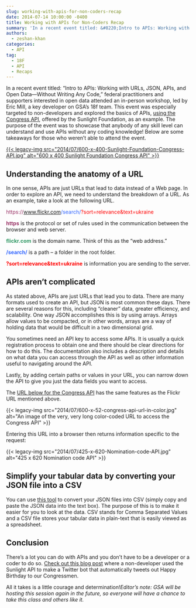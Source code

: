 ```yaml
---
slug: working-with-apis-for-non-coders-recap
date: 2014-07-14 10:00:00 -0400
title: Working with APIs for Non-Coders Recap
summary: 'In a recent event titled: &#8220;Intro to APIs: Working with URLs, JSON, APIs, and Open Data&mdash;Without Writing Any Code,&#8221; federal practitioners and supporters interested in open data attended an in-person workshop, led by Eric Mill, a key developer on GSA&#8217;s 18f team. This event was especially targeted to non-developers and explored the basics of APIs,'
authors:
  - zeshan-khan
categories:
  - API
tag:
  - 18F
  - API
  - Recaps
---
```


In a recent event titled: &#8220;Intro to APIs: Working with URLs, JSON, APIs, and Open Data—Without Writing Any Code,&#8221; federal practitioners and supporters interested in open data attended an in-person workshop, led by Eric Mill, a key developer on GSA&#8217;s 18f team. This event was especially targeted to non-developers and explored the basics of APIs, [using the Congress API](http://sunlightlabs.github.io/congress/), offered by the Sunlight Foundation, as an example. The purpose of the event was to showcase that anybody of any skill level can understand and use APIs without any coding knowledge! Below are some takeaways for those who weren’t able to attend the event.

[{{< legacy-img src="2014/07/600-x-400-Sunlight-Foundation-Congress-API.jpg" alt="600 x 400 Sunlight Foundation Congress API" >}}](https://s3.amazonaws.com/sitesusa/wp-content/uploads/sites/212/2014/07/600-x-400-Sunlight-Foundation-Congress-API.jpg)

## Understanding the anatomy of a URL

In one sense, APIs are just URLs that lead to data instead of a Web page. In order to explore an API, we need to understand the breakdown of a URL. As an example, take a look at the following URL.

<span style="color: #993366">https://</span><span style="color: #339966">www.flickr.com</span><span style="color: #3366ff">/search/</span><span style="color: #ff0000">?sort=relevance&text=ukraine</span>

<span style="color: #993366"><strong>https</strong></span> is the protocol or set of rules used in the communication between the browser and web server.

<span style="color: #339966"><strong>flickr.com</strong></span> is the domain name. Think of this as the “web address.”

<span style="color: #3366ff"><strong>/search/</strong></span> is a path – a folder in the root folder.

<span style="color: #ff0000"><strong>?sort=relevance&text=ukraine</strong></span> is information you are sending to the server.

## APIs aren&#8217;t complicated

As stated above, APIs are just URLs that lead you to data. There are many formats used to create an API, but JSON is most common these days. There are several reasons for this, including “cleaner” data, greater efficiency, and scalability. One way JSON accomplishes this is by using arrays. Arrays allow values to be compacted, or in other words, arrays are a way of holding data that would be difficult in a two dimensional grid.

You sometimes need an API key to access some APIs. It is usually a quick registration process to obtain one and there should be clear directions for how to do this. The documentation also includes a description and details on what data you can access through the API as well as other information useful to navigating around the API.

Lastly, by adding certain paths or values in your URL, you can narrow down the API to give you just the data fields you want to access.

The [URL below for the Congress API](https://congress.api.sunlightfoundation.com/votes?apikey=opendataday&fields=voted_at,chamber,result,required,question,breakdown.total&order=voted_at_&breakdown.total.Yea__gte=70&chamber=senate) has the same features as the Flickr URL mentioned above.

{{< legacy-img src="2014/07/600-x-52-congress-api-url-in-color.jpg" alt="An image of the very, very long color-coded URL to access the Congress API" >}}

 

Entering this URL into a browser then returns information specific to the request:

{{< legacy-img src="2014/07/425-x-620-Nomination-code-API.jpg" alt="425 x 620 Nomination code API" >}}

## Simplify your tabular data by converting your JSON file into a CSV

You can use [this tool](http://konklone.io/json/) to convert your JSON files into CSV (simply copy and paste <span style="color: #222222">the JSON data into the text box</span>). The purpose of this is to make it easier for you to look at the data. CSV stands for Comma Separated Values and a CSV file stores your tabular data in plain-text that is easily viewed as a spreadsheet.

## Conclusion

There&#8217;s a lot you can do with APIs and you don&#8217;t have to be a developer or a coder to do so. [Check out this blog post](http://sunlightfoundation.com/blog/2014/04/03/i-learned-basic-json-in-the-morning-and-made-a-silly-twitter-bot-with-sunlights-api-in-the-afternoon/) where a non-developer used the Sunlight API to make a Twitter bot that automatically tweets out Happy Birthday to our Congressmen.

All it takes is a little courage and determination!_Editor&#8217;s note: GSA will be hosting this session again in the future, so everyone will have a chance to take this class and others like it._
